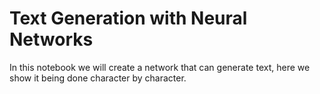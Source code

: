 # Text Generation with Neural Networks

In this notebook we will create a network that can generate text, here we show it being done character by character.
